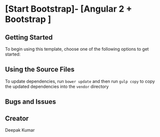 # [Start Bootstrap]- [Angular 2 + Bootstrap ]

## Getting Started

To begin using this template, choose one of the following options to get started:

## Using the Source Files


To update dependencies, run `bower update` and then run `gulp copy` to copy the updated dependencies into the `vendor` directory

## Bugs and Issues


## Creator

Deepak Kumar